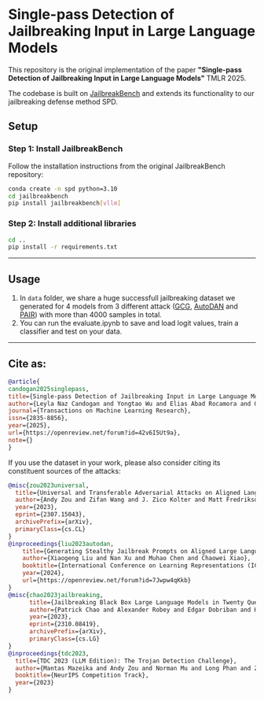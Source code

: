 # Single-pass Detection of Jailbreaking Input in Large Language Models

This repository is the original implementation of the paper **"Single-pass Detection of Jailbreaking Input in Large Language Models"** TMLR 2025.

The codebase is built on [JailbreakBench](https://github.com/JailbreakBench/jailbreakbench) and extends its functionality to our jailbreaking defense method SPD. 

## Setup

### **Step 1: Install JailbreakBench**

Follow the installation instructions from the original JailbreakBench repository:

```bash
conda create -n spd python=3.10
cd jailbreakbench
pip install jailbreakbench[vllm]
```
### **Step 2: Install additional libraries**

```bash
cd ..
pip install -r requirements.txt
```
---
## Usage

1. In `data` folder, we share a huge successfull jailbreaking dataset we generated for 4 models from 3 different attack ([GCG](https://github.com/llm-attacks/llm-attacks), [AutoDAN](https://github.com/SheltonLiu-N/AutoDAN) and [PAIR](https://github.com/patrickrchao/JailbreakingLLMs)) with more than 4000 samples in total.
2. You can run the evaluate.ipynb to save and load logit values, train a classifier and test on your data.

---
## Cite as:

```bibtex
@article{
candogan2025singlepass,
title={Single-pass Detection of Jailbreaking Input in Large Language Models},
author={Leyla Naz Candogan and Yongtao Wu and Elias Abad Rocamora and Grigorios Chrysos and Volkan Cevher},
journal={Transactions on Machine Learning Research},
issn={2835-8856},
year={2025},
url={https://openreview.net/forum?id=42v6I5Ut9a},
note={}
}
```

If you use the dataset in your work, please also consider citing its constituent sources of the attacks:

```bibtex
@misc{zou2023universal,
  title={Universal and Transferable Adversarial Attacks on Aligned Language Models},
  author={Andy Zou and Zifan Wang and J. Zico Kolter and Matt Fredrikson},
  year={2023},
  eprint={2307.15043},
  archivePrefix={arXiv},
  primaryClass={cs.CL}
}
@inproceedings{liu2023autodan,
    title={Generating Stealthy Jailbreak Prompts on Aligned Large Language Models},
    author={Xiaogeng Liu and Nan Xu and Muhao Chen and Chaowei Xiao},
    booktitle={International Conference on Learning Representations (ICLR)},
    year={2024},
    url={https://openreview.net/forum?id=7Jwpw4qKkb}
}
@misc{chao2023jailbreaking,
      title={Jailbreaking Black Box Large Language Models in Twenty Queries}, 
      author={Patrick Chao and Alexander Robey and Edgar Dobriban and Hamed Hassani and George J. Pappas and Eric Wong},
      year={2023},
      eprint={2310.08419},
      archivePrefix={arXiv},
      primaryClass={cs.LG}
}
@inproceedings{tdc2023,
  title={TDC 2023 (LLM Edition): The Trojan Detection Challenge},
  author={Mantas Mazeika and Andy Zou and Norman Mu and Long Phan and Zifan Wang and Chunru Yu and Adam Khoja and Fengqing Jiang and Aidan O'Gara and Ellie Sakhaee and Zhen Xiang and Arezoo Rajabi and Dan Hendrycks and Radha Poovendran and Bo Li and David Forsyth},
  booktitle={NeurIPS Competition Track},
  year={2023}
}
```
